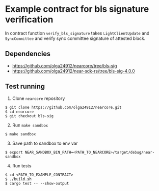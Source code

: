 # Example contract for bls signature verification
In contract function `verify_bls_signature` takes `LightClientUpdate` and `SyncCommittee` and verify sync committee signature of attested block.

## Dependencies
* https://github.com/olga24912/nearcore/tree/bls-sig
* https://github.com/olga24912/near-sdk-rs/tree/bls-sig-4.0.0

## Test running
1. Clone `nearcore` repository
```bush
$ git clone https://github.com/olga24912/nearcore.git
$ cd nearcore
$ git checkout bls-sig
```

2. Run `make sandbox`
```bush
$ make sandbox
```

3. Save path to sandbox to env var
```bush
$ export NEAR_SANDBOX_BIN_PATH=<PATH_TO_NEARCORE>/target/debug/near-sandbox
```

4. Run tests
```bush
$ cd <PATH_TO_EXAMPLE_CONTRACT>
$ ./build.sh
$ cargo test -- --show-output
```